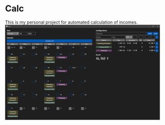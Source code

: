 # Calc
This is my personal project for automated calculation of incomes.
![thumbnail](https://github.com/Suikaaah/Calc/blob/main/thumbnail.png)

